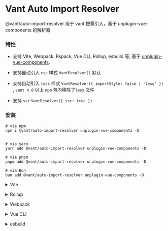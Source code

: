 # Vant Auto Import Resolver

@vant/auto-import-resolver 用于 vant 按需引入，基于 unplugin-vue-components 的解析器

### 特性

- 支持 Vite, Webpack, Rspack, Vue CLI, Rollup, esbuild 等, 基于 <a href="https://github.com/antfu/unplugin-vue-components">unplugin-vue-components</a>.

- 支持自动引入 `css` 样式 `VantResolver()` 默认

- 支持自动引入 `less` 样式 `VantResolver({ importStyle: false | 'less' })` , `vant 4.0` 以上 `npm` 包内移除了`less` 文件

- 支持 `ssr` `VantResolver({ ssr: true })`

### 安装

```shell
# via npm
npm i @vant/auto-import-resolver unplugin-vue-components -D


# via yarn
yarn add @vant/auto-import-resolver unplugin-vue-components -D

# via pnpm
pnpm add @vant/auto-import-resolver unplugin-vue-components -D

# via Bun
bun add @vant/auto-import-resolver unplugin-vue-components -D
```

<details>
<summary>Vite</summary><br>

```ts
// vite.config.ts
import Components from 'unplugin-vue-components/vite';
import VantResolver from '@vant/auto-import-resolver';

export default defineConfig({
  plugins: [
    Components({
      resolvers: [VantResolver()],
    }),
  ],
});
```

<br></details>

<details>
<summary>Rollup</summary><br>

```ts
// rollup.config.js
import Components from 'unplugin-vue-components/rollup';
import VantResolver from '@vant/auto-import-resolver';

export default {
  plugins: [
    Components({
      resolvers: [VantResolver()],
    }),
  ],
};
```

<br></details>

<details>
<summary>Webpack</summary><br>

```ts
// webpack.config.js
import Components from 'unplugin-vue-components/webpack';
import VantResolver from '@vant/auto-import-resolver';

module.exports = {
  /* ... */
  plugins: [
    Components({
      resolvers: [VantResolver()],
    }),
  ],
};
```

<br></details>

<details>
<summary>Vue CLI</summary><br>

```ts
// vue.config.js
import Components from 'unplugin-vue-components/webpack';
import VantResolver from '@vant/auto-import-resolver';

module.exports = {
  configureWebpack: {
    plugins: [
      Components({
        resolvers: [VantResolver()],
      }),
    ],
  },
};
```

<br></details>

<details>
<summary>esbuild</summary><br>

```ts
// esbuild.config.js
import { build } from 'esbuild';
import Components from 'unplugin-vue-components/esbuild';
import VantResolver from '@vant/auto-import-resolver';

build({
  plugins: [
    Components({
      resolvers: [VantResolver()],
    }),
  ],
});
```

<br></details>
